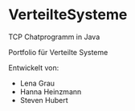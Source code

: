 # VerteilteSysteme
TCP Chatprogramm in Java

Portfolio für Verteilte Systeme

Entwickelt von:
- Lena Grau
- Hanna Heinzmann
- Steven Hubert
